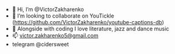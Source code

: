 - 👋 Hi, I’m @VictorZakharenko
- 💞️ I’m looking to collaborate on YouTickle (https://github.com/VictorZakharenko/youtube-captions-db)
- 🌱 Alongside with coding I love literature, jazz and dance music
- 📫 victor.zakharenko5@gmail.com 
- telegram @cidersweet

<!---
VictorZakharenko/VictorZakharenko is a ✨ special ✨ repository because its `README.md` (this file) appears on your GitHub profile.
You can click the Preview link to take a look at your changes.
--->

